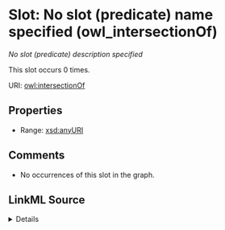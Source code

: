 

# Slot: No slot (predicate) name specified (owl_intersectionOf)


_No slot (predicate) description specified_






This slot occurs 0 times.


URI: [owl:intersectionOf](http://www.w3.org/2002/07/owl#intersectionOf)



<!-- no inheritance hierarchy -->








## Properties

* Range: [xsd:anyURI](http://www.w3.org/2001/XMLSchema#anyURI)





## Comments

* No occurrences of this slot in the graph.



## LinkML Source

<details>

```yaml
name: owl_intersectionOf
annotations:
  count:
    tag: count
    value: 0
description: No slot (predicate) description specified
title: No slot (predicate) name specified
comments:
- No occurrences of this slot in the graph.
from_schema: hydrology-kg
rank: 1000
domain: owl_intersectionOf
slot_uri: owl:intersectionOf
alias: owl_intersectionOf
range: uri

```
</details>